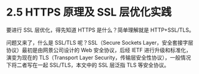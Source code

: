 # 2.5 HTTPS 原理及 SSL 层优化实践

要进行 SSL 层优化，得先知道 HTTPS 是什么？简单理解就是 HTTP+SSL/TLS。

问题又来了，什么是 SSL/TLS 呢？SSL（Secure Sockets Layer，安全套接字层协议）最初是由网景公司设计的 Web 安全协议，后经 IETF 进行升级和标准化，演变为现在的 TLS（Transport Layer Security，传输层安全性协议），一般情况下将二者写在一起 SSL/TLS，本文中的 SSL 层泛指 TLS 等安全协议。
